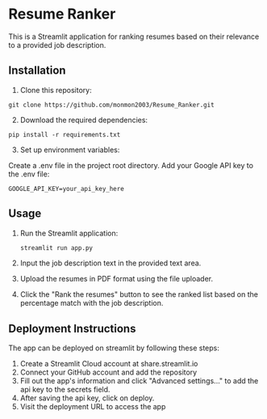 # Resume Ranker

This is a Streamlit application for ranking resumes based on their relevance to a provided job description.

## Installation 

1. Clone this repository:
  ```
  git clone https://github.com/monmon2003/Resume_Ranker.git
  ```
2. Download the required dependencies:
  ```
  pip install -r requirements.txt
  ```
3. Set up environment variables:

Create a .env file in the project root directory.
Add your Google API key to the .env file:
```
GOOGLE_API_KEY=your_api_key_here
```
## Usage
1. Run the Streamlit application:
    ```bash
    streamlit run app.py
2. Input the job description text in the provided text area.

3. Upload the resumes in PDF format using the file uploader.

4. Click the "Rank the resumes" button to see the ranked list based on the percentage match with the job description.

## Deployment Instructions
The app can be deployed on streamlit by following these steps:

1. Create a Streamlit Cloud account at share.streamlit.io
2. Connect your GitHub account and add the repository
3. Fill out the app's information and click "Advanced settings..." to add the api key to the secrets field.
4. After saving the api key, click on deploy.
5. Visit the deployment URL to access the app 







